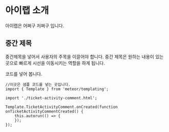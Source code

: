 # 아이랩 소개

아이랩은 어쩌구 저쩌구 입니다.

## 중간 제목

중간제목을 넣어서 사용자의 주목을 이끌어야 합니다. 중간 제목은 원하는 내용이 있는 곳으로 빠르게 시선을 이동시키는 역할을 하게 됩니다.

코드를 넣어 봅니다.

```
//이곳은 샘플 코드를 넣는 곳입니다.
import { Template } from 'meteor/templating';

import './ticket-activity-comment.html';

Template.TicketActivityComment.onCreated(function onTicketActivityCommentCreated() {
    this.autorun(() => {
    });
});
```



